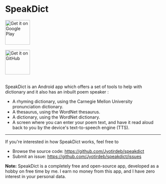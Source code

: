 SpeakDict
==============
<a href="https://play.google.com/store/apps/" target="_blank">
<img src="https://play.google.com/intl/en_us/badges/images/generic/en-play-badge.png" alt="Get it on Google Play" height="80"/></a>
<br>
<br>
<a href="https://github.com/Jyotirdeb/SpeakDict/blob/master/app/app-release.apk" target="_blank">
<img src="https://assets-cdn.github.com/images/modules/logos_page/GitHub-Logo.png" alt="Get it on GitHub" height="80"/></a>
<br>
<br>

SpeakDict is an Android app which offers a set of tools to help with dictionary and it also has an inbuilt poem speaker :
* A rhyming dictionary, using the Carnegie Mellon University pronunciation dictionary.
* A thesaurus, using the WordNet thesaurus.
* A dictionary, using the WordNet dictionary.
* A screen where you can enter your poem text, and have it read aloud back to you by the device's text-to-speech engine (TTS).

--------------

If you're interested in how SpeakDict works, feel free to
* Browse the source code: https://github.com/Jyotirdeb/speakdict
* Submit an issue: https://github.com/Jyotirdeb/speakdict/issues

<b>Note:</b> SpeakDict is a completely free and open-source app, developed as a hobby on free time by me.  I earn no money from this app, and I have zero interest in your personal data.